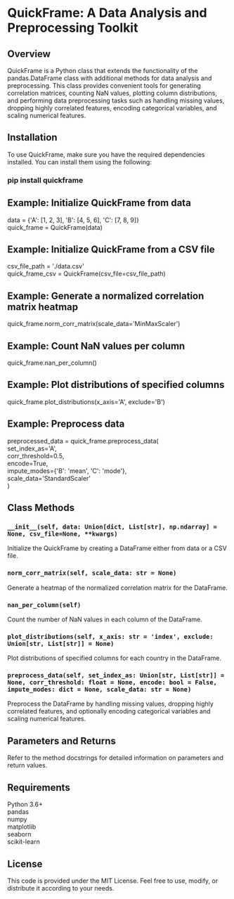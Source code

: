 # QuickFrame: A Data Analysis and Preprocessing Toolkit

## Overview
QuickFrame is a Python class that extends the functionality of the pandas.DataFrame class with additional methods for data analysis and preprocessing. This class provides convenient tools for generating correlation matrices, counting NaN values, plotting column distributions, and performing data preprocessing tasks such as handling missing values, dropping highly correlated features, encoding categorical variables, and scaling numerical features.

## Installation
To use QuickFrame, make sure you have the required dependencies installed. You can install them using the following:

### pip install quickframe

## Example: Initialize QuickFrame from data
data = {'A': [1, 2, 3], 'B': [4, 5, 6], 'C': [7, 8, 9]}  
quick_frame = QuickFrame(data)

## Example: Initialize QuickFrame from a CSV file
csv_file_path = './data.csv'  
quick_frame_csv = QuickFrame(csv_file=csv_file_path)

## Example: Generate a normalized correlation matrix heatmap
quick_frame.norm_corr_matrix(scale_data='MinMaxScaler')

## Example: Count NaN values per column
quick_frame.nan_per_column()

## Example: Plot distributions of specified columns
quick_frame.plot_distributions(x_axis='A', exclude='B')

## Example: Preprocess data
preprocessed_data = quick_frame.preprocess_data(  
    set_index_as='A',  
    corr_threshold=0.5,  
    encode=True,  
    impute_modes={'B': 'mean', 'C': 'mode'},  
    scale_data='StandardScaler'  
)

## Class Methods

### `__init__(self, data: Union[dict, List[str], np.ndarray] = None, csv_file=None, **kwargs)`
Initialize the QuickFrame by creating a DataFrame either from data or a CSV file.

### `norm_corr_matrix(self, scale_data: str = None)`
Generate a heatmap of the normalized correlation matrix for the DataFrame.

### `nan_per_column(self)`
Count the number of NaN values in each column of the DataFrame.

### `plot_distributions(self, x_axis: str = 'index', exclude: Union[str, List[str]] = None)`
Plot distributions of specified columns for each country in the DataFrame.

### `preprocess_data(self, set_index_as: Union[str, List[str]] = None, corr_threshold: float = None, encode: bool = False, impute_modes: dict = None, scale_data: str = None)`
Preprocess the DataFrame by handling missing values, dropping highly correlated features, and optionally encoding categorical variables and scaling numerical features.

## Parameters and Returns
Refer to the method docstrings for detailed information on parameters and return values.

## Requirements
Python 3.6+  
pandas  
numpy  
matplotlib  
seaborn  
scikit-learn  

## License
This code is provided under the MIT License. Feel free to use, modify, or distribute it according to your needs.
